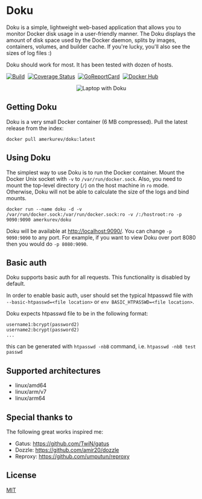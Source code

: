 # Doku
Doku is a simple, lightweight web-based application that allows you to monitor Docker disk usage in a user-friendly manner.
The Doku displays the amount of disk space used by the Docker daemon, splits by images, containers, volumes, and builder cache.
If you're lucky, you'll also see the sizes of log files :)

Doku should work for most. It has been tested with dozen of hosts.
<div>

[![Build](https://github.com/amerkurev/doku/actions/workflows/ci.yml/badge.svg?branch=master)](https://github.com/amerkurev/doku/actions/workflows/ci.yml)&nbsp;
[![Coverage Status](https://coveralls.io/repos/github/amerkurev/doku/badge.svg?branch=master)](https://coveralls.io/github/amerkurev/doku?branch=master)&nbsp;
[![GoReportCard](https://goreportcard.com/badge/github.com/amerkurev/doku)](https://goreportcard.com/report/github.com/amerkurev/doku)&nbsp;
[![Docker Hub](https://img.shields.io/docker/automated/jrottenberg/ffmpeg.svg)](https://hub.docker.com/r/amerkurev/doku)&nbsp;

</div>

<div align="center">
  <img class="laptop_doku" src="https://github.com/amerkurev/static/blob/e15c6f02845477d94af300f559852313ff869bef/doku/laptop_doku.svg" alt="Laptop with Doku"/>
</div>

## Getting Doku

Doku is a very small Docker container (6 MB compressed). Pull the latest release from the index:

    docker pull amerkurev/doku:latest
    
## Using Doku

The simplest way to use Doku is to run the Docker container. Mount the Docker Unix socket with `-v` to `/var/run/docker.sock`. Also, you need to mount the top-level directory (`/`) on the host machine in `ro` mode. Otherwise, Doku will not be able to calculate the size of the logs and bind mounts.

    docker run --name doku -d -v /var/run/docker.sock:/var/run/docker.sock:ro -v /:/hostroot:ro -p 9090:9090 amerkurev/doku

Doku will be available at [http://localhost:9090/](http://localhost:9090/). You can change `-p 9090:9090` to any port. For example, if you want to view Doku over port 8080 then you would do `-p 8080:9090`.

## Basic auth

Doku supports basic auth for all requests. This functionality is disabled by default.

In order to enable basic auth, user should set the typical htpasswd file with `--basic-htpasswd=<file location>` or `env BASIC_HTPASSWD=<file location>`. 

Doku expects htpasswd file to be in the following format:

```
username1:bcrypt(password2)
username2:bcrypt(password2)
...
```

this can be generated with `htpasswd -nbB` command, i.e. `htpasswd -nbB test passwd`

## Supported architectures
- linux/amd64
- linux/arm/v7
- linux/arm64

## Special thanks to

The following great works inspired me:
- Gatus: https://github.com/TwiN/gatus
- Dozzle: https://github.com/amir20/dozzle
- Reproxy: https://github.com/umputun/reproxy

## License

[MIT](LICENSE)
